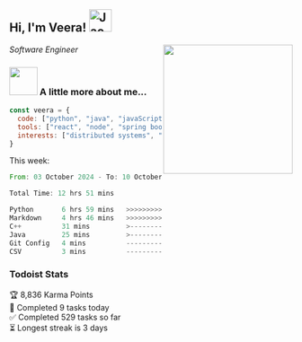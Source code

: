 <h2> Hi, I'm Veera! <img src="https://raw.githubusercontent.com/Tarikul-Islam-Anik/Animated-Fluent-Emojis/master/Emojis/Activities/Jack-O-Lantern.png" alt="Jack-O-Lantern" width="40" height="40" /></h2>
<img align='right' src="https://user-images.githubusercontent.com/74038190/213911110-aedbef38-a29f-4b6b-a65c-11608b4f75a5.gif" width="230">
<p><em>Software Engineer</em></p>


### <img src="https://user-images.githubusercontent.com/74038190/216656963-09118229-8a9e-4af0-910c-c37f35f2e210.gif" width="50"> A little more about me...  

```javascript
const veera = {
  code: ["python", "java", "javaScript", "typeScript", "c++"],
  tools: ["react", "node", "spring boot", "docker", "next.JS", "aws"],
  interests: ["distributed systems", "enterprise software", "parallel computing", "cloud computing", "machine learning", "AI"]
}
```
This week:
<!--START_SECTION:waka-->

```rust
From: 03 October 2024 - To: 10 October 2024

Total Time: 12 hrs 51 mins

Python       6 hrs 59 mins   >>>>>>>>>>>>>>-----------   54.38 %
Markdown     4 hrs 46 mins   >>>>>>>>>----------------   37.18 %
C++          31 mins         >------------------------   04.09 %
Java         25 mins         >------------------------   03.25 %
Git Config   4 mins          -------------------------   00.61 %
CSV          3 mins          -------------------------   00.49 %
```

<!--END_SECTION:waka-->


### Todoist Stats

<!-- TODO-IST:START -->
🏆  8,836 Karma Points           
🌸  Completed 9 tasks today           
✅  Completed 529 tasks so far           
⏳  Longest streak is 3 days
<!-- TODO-IST:END -->
<!--
Profile views:
[![](https://visitcount.itsvg.in/api?id=veeravivekt&label=Profile%20Views&color=1&icon=2&pretty=false)](https://visitcount.itsvg.in)
-->
